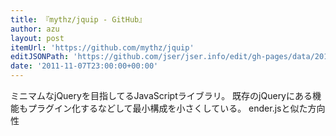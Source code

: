 ```yaml
---
title: 『mythz/jquip - GitHub』
author: azu
layout: post
itemUrl: 'https://github.com/mythz/jquip'
editJSONPath: 'https://github.com/jser/jser.info/edit/gh-pages/data/2011/11/index.json'
date: '2011-11-07T23:00:00+00:00'
---
```

ミニマムなjQueryを目指してるJavaScriptライブラリ。
既存のjQueryにある機能もプラグイン化するなどして最小構成を小さくしている。
ender.jsと似た方向性
